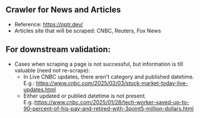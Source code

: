 ## Crawler for News and Articles
- Reference: https://pptr.dev/
- Articles site that will be scraped: CNBC, Reuters, Fox News

## For downstream validation:
- Cases when scraping a page is not successful, but information is till valuable (need not re-scrape):
    - In Live CNBC updates, there aren't category and published datetime. E.g.: https://www.cnbc.com/2025/02/03/stock-market-today-live-updates.html
    - Either updated or publied datetime is not present. E.g.:https://www.cnbc.com/2025/01/28/tech-worker-saved-up-to-90-percent-of-his-pay-and-retired-with-3point5-million-dollars.html